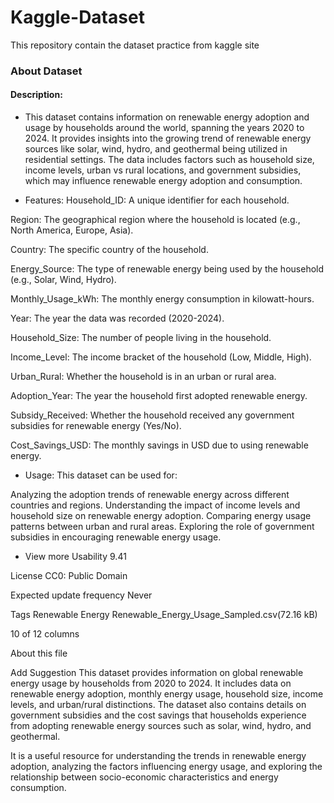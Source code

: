 # Kaggle-Dataset
This repository contain the dataset practice from kaggle site
### About Dataset
#### Description:
* This dataset contains information on renewable energy adoption and usage by households around the world, spanning the years 2020 to 2024. It provides insights into the growing trend of renewable energy sources like solar, wind, hydro, and geothermal being utilized in residential settings. The data includes factors such as household size, income levels, urban vs rural locations, and government subsidies, which may influence renewable energy adoption and consumption.

* Features:
Household_ID: A unique identifier for each household.

Region: The geographical region where the household is located (e.g., North America, Europe, Asia).

Country: The specific country of the household.

Energy_Source: The type of renewable energy being used by the household (e.g., Solar, Wind, Hydro).

Monthly_Usage_kWh: The monthly energy consumption in kilowatt-hours.

Year: The year the data was recorded (2020-2024).

Household_Size: The number of people living in the household.

Income_Level: The income bracket of the household (Low, Middle, High).

Urban_Rural: Whether the household is in an urban or rural area.

Adoption_Year: The year the household first adopted renewable energy.

Subsidy_Received: Whether the household received any government subsidies for renewable energy (Yes/No).

Cost_Savings_USD: The monthly savings in USD due to using renewable energy.

* Usage:
This dataset can be used for:

Analyzing the adoption trends of renewable energy across different countries and regions.
Understanding the impact of income levels and household size on renewable energy adoption.
Comparing energy usage patterns between urban and rural areas.
Exploring the role of government subsidies in encouraging renewable energy usage.


* View more
Usability
9.41

License
CC0: Public Domain

Expected update frequency
Never

Tags
Renewable Energy
Renewable_Energy_Usage_Sampled.csv(72.16 kB)

10 of 12 columns

About this file

Add Suggestion
This dataset provides information on global renewable energy usage by households from 2020 to 2024. It includes data on renewable energy adoption, monthly energy usage, household size, income levels, and urban/rural distinctions. The dataset also contains details on government subsidies and the cost savings that households experience from adopting renewable energy sources such as solar, wind, hydro, and geothermal.

It is a useful resource for understanding the trends in renewable energy adoption, analyzing the factors influencing energy usage, and exploring the relationship between socio-economic characteristics and energy consumption.
